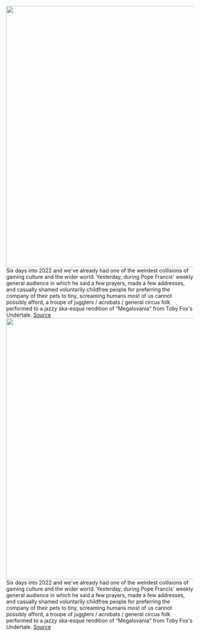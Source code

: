 <img src='https://cdn.vox-cdn.com/thumbor/e7QC0keIdI5MfQs5CvlKuKKgcMU=/0x0:1920x1280/1200x800/filters:focal(799x672:1105x978)/cdn.vox-cdn.com/uploads/chorus_image/image/70355373/sans.0.jpg' width='700px' /><br/>
Six days into 2022 and we've already had one of the weirdest collisions of gaming culture and the wider world. Yesterday, during Pope Francis' weekly general audience in which he said a few prayers, made a few addresses, and casually shamed voluntarily childfree people for preferring the company of their pets to tiny, screaming humans most of us cannot possibly afford, a troupe of jugglers / acrobats / general circus folk performed to a jazzy ska-esque rendition of “Megalovania” from Toby Fox's Undertale.
<a href='https://www.theverge.com/2022/1/6/22870596/undertale-megalovania-pope-frances-toby-fox'> Source <a/><img src='https://cdn.vox-cdn.com/thumbor/e7QC0keIdI5MfQs5CvlKuKKgcMU=/0x0:1920x1280/1200x800/filters:focal(799x672:1105x978)/cdn.vox-cdn.com/uploads/chorus_image/image/70355373/sans.0.jpg' width='700px' /><br/>
Six days into 2022 and we've already had one of the weirdest collisions of gaming culture and the wider world. Yesterday, during Pope Francis' weekly general audience in which he said a few prayers, made a few addresses, and casually shamed voluntarily childfree people for preferring the company of their pets to tiny, screaming humans most of us cannot possibly afford, a troupe of jugglers / acrobats / general circus folk performed to a jazzy ska-esque rendition of “Megalovania” from Toby Fox's Undertale.
<a href='https://www.theverge.com/2022/1/6/22870596/undertale-megalovania-pope-frances-toby-fox'> Source <a/>